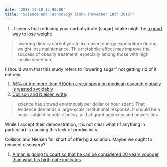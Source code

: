 ```yaml
---
date: "2018-11-18 12:00:00"
title: "Science and Technology links (November 18th 2018)"
---
```




1. It seems that reducing your carbohydrate (sugar) intake might be [a good way to lose weight](https://www.bmj.com/content/363/bmj.k4583):<br/>

>lowering dietary carbohydrate increased energy expenditure during weight loss maintenance. This metabolic effect may improve the success of obesity treatment, especially among those with high insulin secretion.



I should warn that this study refers to &ldquo;lowering sugar&rdquo; not getting rid of it entirely.
1. [85% of the more than $100bn a year spent on medical research globally is wasted avoidably](https://www.bmj.com/content/363/bmj.k4645)
1. [Collison and Nielsen write](https://www.theatlantic.com/science/archive/2018/11/diminishing-returns-science/575665/):<br/>

>science has slowed enormously per dollar or hour spent. That evidence demands a large-scale institutional response. It should be a major subject in public policy, and at grant agencies and universities



While I accept their demonstration, it is not clear what (if anything in particular) is causing this lack of productivity.

Collison and Nielsen fall short of offering a solution. Maybe we ought to reinvent discovery?
1. [A man is going to court so that he can be considered 20 years younger than what his birth date indicates](https://www.theguardian.com/world/2018/nov/08/dutch-man-69-starts-legal-fight-to-identify-as-20-years-younger).


